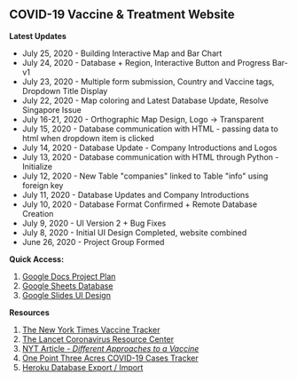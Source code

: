 ## COVID-19 Vaccine & Treatment Website

**Latest Updates**
+ July 25, 2020 - Building Interactive Map and Bar Chart
+ July 24, 2020 - Database + Region, Interactive Button and Progress Bar-v1
+ July 23, 2020 - Multiple form submission, Country and Vaccine tags, Dropdown Title Display
+ July 22, 2020 - Map coloring and Latest Database Update, Resolve Singapore Issue
+ July 16-21, 2020 - Orthographic Map Design, Logo → Transparent
+ July 15, 2020 - Database communication with HTML - passing data to html when dropdown item is clicked
+ July 14, 2020 - Database Update - Company Introductions and Logos
+ July 13, 2020 - Database communication with HTML through Python - Initialize
+ July 12, 2020 - New Table "companies" linked to Table "info" using foreign key
+ July 11, 2020 - Database Updates and Company Introductions
+ July 10, 2020 - Database Format Confirmed + Remote Database Creation
+ July 9, 2020 - UI Version 2 + Bug Fixes
+ July 8, 2020 - Initial UI Design Completed, website combined
+ June 26, 2020 - Project Group Formed

**Quick Access:**
1. [Google Docs Project Plan](https://docs.google.com/document/d/1deIU2SzWKDxPKVcOjmgND0dqXN83Fx7WdhrB9ZfNttE/edit?usp=sharing)
2. [Google Sheets Database](https://docs.google.com/spreadsheets/d/1uizkQFCIkAH1fuDuj_N01xJogvwoTmTiQziaBz1Xtvs/edit#gid=0)
3. [Google Slides UI Design](https://docs.google.com/presentation/d/1ibjxRnj7LZTH4G1Zy0rOL-0un8sc1Ab3FwR-Z1zx1uU/edit#slide=id.p)

**Resources**
1. [The New York Times Vaccine Tracker](https://www.nytimes.com/interactive/2020/science/coronavirus-vaccine-tracker.html)
2. [The Lancet Coronavirus Resource Center](https://www.thelancet.com/coronavirus?dgcid=kr_pop-up_tlcoronavirus20)
3. [NYT Article - *Different Approaches to a Vaccine*](https://www.nytimes.com/interactive/2020/05/20/science/coronavirus-vaccine-development.html?action=click&module=RelatedLinks&pgtype=Article)
4. [One Point Three Acres COVID-19 Cases Tracker](https://coronavirus.1point3acres.com/en)
5. [Heroku Database Export / Import](https://devcenter.heroku.com/articles/heroku-postgres-import-export)